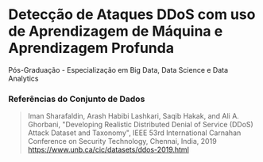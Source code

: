 # Detecção de Ataques DDoS com uso de Aprendizagem de Máquina e Aprendizagem Profunda

 Pós-Graduação - Especialização em Big Data, Data Science e Data Analytics

### Referências do Conjunto de Dados

> Iman Sharafaldin, Arash Habibi Lashkari, Saqib Hakak, and Ali A. Ghorbani, "Developing Realistic Distributed Denial of Service (DDoS) Attack Dataset and Taxonomy", IEEE 53rd International Carnahan Conference on Security Technology, Chennai, India, 2019
https://www.unb.ca/cic/datasets/ddos-2019.html

